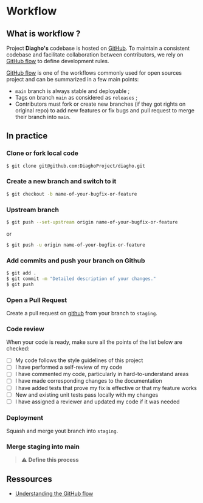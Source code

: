 # Workflow

## What is workflow ?
Project __Diagho's__ codebase is hosted on [GitHub](https://github.com/DiaghoProject). To maintain
a consistent codebase and facilitate collaboration between contributors, we rely on 
[GitHub flow](https://guides.github.com/introduction/flow/) to define development rules.

[GitHub flow](https://guides.github.com/introduction/flow/) is one of the workflows commonly 
used for open sources project and can be summarized in a few main points:

- `main` branch is always stable and deployable ;
- Tags on branch `main` as considered as `releases` ;
- Contributors must fork or create new branches (if they got rights on original repo) to add new features or 
fix bugs and pull request to merge their branch into `main`.

## In practice

### Clone or fork local code
``` bash
$ git clone git@github.com:DiaghoProject/diagho.git
```

### Create a new branch and switch to it
``` bash
$ git checkout -b name-of-your-bugfix-or-feature
```

### Upstream branch
``` bash
$ git push --set-upstream origin name-of-your-bugfix-or-feature
```

or

``` bash
$ git push -u origin name-of-your-bugfix-or-feature
```

### Add commits and push your branch on Github
``` bash
$ git add .
$ git commit -m "Detailed description of your changes."
$ git push
```

### Open a Pull Request

Create a pull request on [github](https://github.com/DiaghoProject/diagho-core/pulls)
from your branch to `staging`.

### Code review

When your code is ready, make sure all the points of the list below are checked:

- [ ] My code follows the style guidelines of this project
- [ ] I have performed a self-review of my code
- [ ] I have commented my code, particularly in hard-to-understand areas
- [ ] I have made corresponding changes to the documentation
- [ ] I have added tests that prove my fix is effective or that my feature works
- [ ] New and existing unit tests pass locally with my changes
- [ ] I have assigned a reviewer and updated my code if it was needed

### Deployment

Squash and merge yout branch into `staging`.

### Merge staging into main

> :warning: **Define this process**

## Ressources
- [Understanding the GitHub flow](https://guides.github.com/introduction/flow/)
